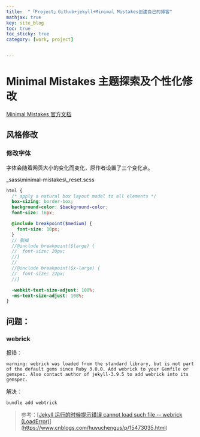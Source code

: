 ```yaml
---
title:  "「Project」Github+jekyll+Minimal Mistakes创建自己的博客"
mathjax: true
key: site_blog
toc: true
toc_sticky: true
category: [work, project]


---
```


<span id='head'></span>

# Minimal Mistakes 主题探索及个性化修改

[Minimal Mistakes 官方文档](https://mmistakes.github.io/minimal-mistakes/docs/quick-start-guide/)

## 风格修改

### 修改字体

字体会随着网页大小的变化而变化，原作者设置了三个变化点。

_sass\minimal-mistakes\\\_reset.scss

```scss
html {
  /* apply a natural box layout model to all elements */
  box-sizing: border-box;
  background-color: $background-color;
  font-size: 16px;

  @include breakpoint($medium) {
    font-size: 18px;
  }
  // 删掉
  //@include breakpoint($large) {
  //  font-size: 20px;
  //}
  //
  //@include breakpoint($x-large) {
  //  font-size: 22px;
  //}

  -webkit-text-size-adjust: 100%;
  -ms-text-size-adjust: 100%;
}
```



## 问题：

### webrick

报错：

```
warning: webrick was loaded from the standard library, but is not part of the default gems since Ruby 3.0.0. Add webrick to your Gemfile or gemspec. Also contact author of jekyll-3.9.5 to add webrick into its gemspec.
```

解决：

```
bundle add webtrick
```



> 参考：[[Jekyll 运行的时候提示错误 cannot load such file -- webrick (LoadError)](https://www.cnblogs.com/huyuchengus/p/15473035.html)](https://www.cnblogs.com/huyuchengus/p/15473035.html)